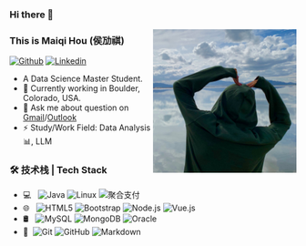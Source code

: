 ### Hi there 👋 

<img align="right" alt="img" src="https://github.com/HLeoF/HLeoF/blob/main/IMG_0344.jpg" width="50%" height="auto" />

### This is Maiqi Hou (侯劢祺)

[![Github](https://img.shields.io/badge/-Github-000?style=flat&logo=Github&logoColor=white)](https://github.com/HLeoF)
[![Linkedin](https://img.shields.io/badge/-LinkedIn-blue?style=flat&logo=Linkedin&logoColor=white)](https://www.linkedin.com/in/MaiqiH/)

- A Data Science Master Student.
- 🌱 Currently working in Boulder, Colorado, USA.
- 💬 Ask me about question on [Gmail](mailto:hmqf9819@gmail.com)/[Outlook](mailto:maiqi.hou@colorado.edu)
- ⚡ Study/Work Field: Data Analysis📊, LLM


### 🛠 技术栈 | Tech Stack

- 💻 &#160; ![Java](https://img.shields.io/badge/-Java-333333?style=flat&logo=Java&logoColor=007396)
![Linux](https://img.shields.io/badge/-Linux-333333?style=flat&logo=Linux&logoColor=FCC624)
![聚合支付](https://img.shields.io/badge/-聚合支付-333333?style=flat&logo=payoneer&logoColor=FF4800)
- 🌐 &#160; ![HTML5](https://img.shields.io/badge/-HTML5-333333?style=flat&logo=HTML5)
![Bootstrap](https://img.shields.io/badge/-Bootstrap-333333?style=flat&logo=bootstrap&logoColor=563D7C)
![Node.js](https://img.shields.io/badge/-Node.js-333333?style=flat&logo=node.js)
![Vue.js](https://img.shields.io/badge/-VueJS-333333?style=flat&logo=Vue.js)
- 🛢 &#160; ![MySQL](https://img.shields.io/badge/-MySQL-333333?style=flat&logo=mysql)
![MongoDB](https://img.shields.io/badge/-MongoDB-333333?style=flat&logo=mongodb)
![Oracle](https://img.shields.io/badge/-Oracle-333333?style=flat&logo=Oracle)
- 🔧 &#160;![Git](https://img.shields.io/badge/-Git-333333?style=flat&logo=git)
![GitHub](https://img.shields.io/badge/-GitHub-333333?style=flat&logo=github)
![Markdown](https://img.shields.io/badge/-Markdown-333333?style=flat&logo=markdown)

